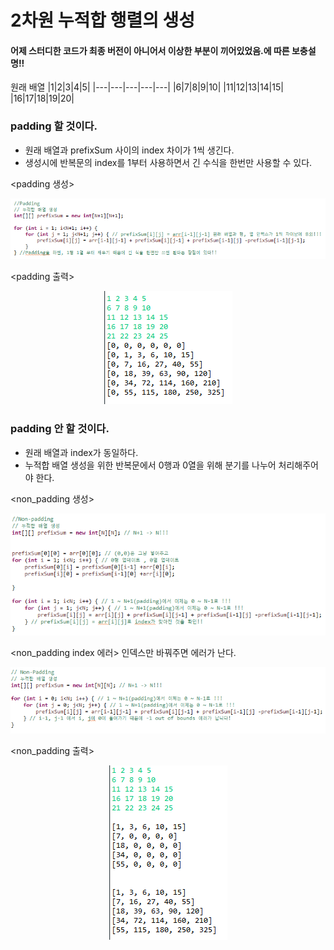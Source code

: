 # 2차원 누적합 행렬의 생성

#### 어제 스터디한 코드가 최종 버전이 아니어서 이상한 부분이 끼어있었음.에 따른 보충설명!!

원래 배열
|1|2|3|4|5|
|---|---|---|---|---|
|6|7|8|9|10|
|11|12|13|14|15|
|16|17|18|19|20|



### padding 할 것이다.

 - 원래 배열과 prefixSum 사이의 index 차이가 1씩 생긴다.
 - 생성시에 반복문의 index를 1부터 사용하면서 긴 수식을 한번만 사용할 수 있다. 

<padding 생성>  
<center>

![padding](./assets/padding.png)

</center>

<padding 출력>  
<center>

![padding출력](./assets/padding_출력.png) 

</center>

### padding 안 할 것이다.

 - 원래 배열과 index가 동일하다.
 - 누적합 배열 생성을 위한 반복문에서 0행과 0열을 위해 분기를 나누어 처리해주어야 한다.  

<non_padding 생성>  
<center> 

![non_padding](./assets/non_padding.png) 

</center>

<non_padding index 에러> 인덱스만 바꿔주면 에러가 난다.
<center> 

![non_padding_에러](./assets/non_padding_에러.png) 

</center>

<non_padding 출력>  
<center> 

![non_padding_출력](./assets/non_padding_출력.png) 

</center>
